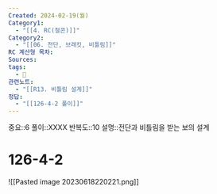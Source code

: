 ```yaml
---
Created: 2024-02-19(월)
Category1:
  - "[[4. RC(철콘)]]"
Category2:
  - "[[06. 전단, 브래킷, 비틀림]]"
RC 계산형 목차: 
Sources: 
tags:
  - 🧮
관련노트:
  - "[[R13. 비틀림 설계]]"
정답:
  - "[[126-4-2 풀이]]"
---
```

중요::6
풀이::XXXX
반복도::10
설명::전단과 비틀림을 받는 보의 설계
#  126-4-2

![[Pasted image 20230618220221.png]]